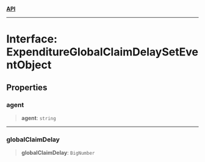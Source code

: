 [**API**](../../../README.md)

***

# Interface: ExpenditureGlobalClaimDelaySetEventObject

## Properties

### agent

> **agent**: `string`

***

### globalClaimDelay

> **globalClaimDelay**: `BigNumber`
